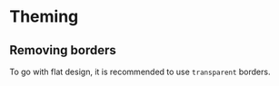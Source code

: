 # Theming

## Removing borders
To go with flat design, it is recommended to use `transparent` borders.
